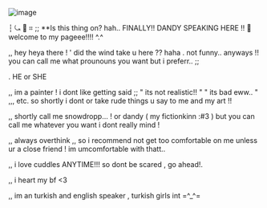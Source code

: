 ![image](https://github.com/user-attachments/assets/2f9302b3-457f-4614-9830-e382ea7b29dd)


┆ ⤿ 💌 ⌗ ;; **Is this thing on? hah.. FINALLY!! DANDY SPEAKING HERE !! 💮 welcome to my pageee!!!! ^.^

,, hey heya there ! ' did the wind take u here ?? haha . not funny.. anyways !! you can call me what prounouns you want but i preferr.. ;;

. HE or SHE

,, im a painter ! i dont like getting said ;; " its not realistic!! " " its bad eww.. " ,,, etc. so shortly i dont or take rude things u say to me and my art !!

,, shortly call me snowdropp... ! or dandy ( my fictionkinn :#3 ) but you can call me whatever you want i dont really mind !

,, always overthink ,, so i recommend not get too comfortable on me unless ur a close friend ! im umcomfortable with thatt..

,, i love cuddles ANYTIME!!! so dont be scared , go ahead!.

,, i heart my bf <3

,,  im an turkish and english speaker , turkish girls int =^_^= 



<!--
**Dand1cusDanc1fer/dand1cusdanc1fer** is a ✨ _special_ ✨ repository because its `README.md` (this file) appears on your GitHub profile.

,
,
